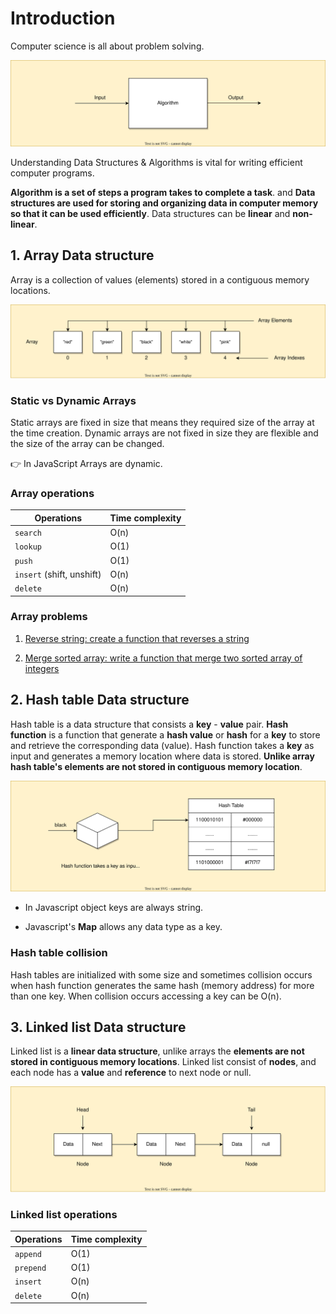 # Introduction

Computer science is all about problem solving.

![Problem Solving](https://github.com/SandeepTheDev/data-structures-and-algorithms/blob/main/assets/problem-solving.svg)

Understanding Data Structures & Algorithms is vital for writing efficient computer programs.

**Algorithm is a set of steps a program takes to complete a task**. and **Data structures are used for storing and organizing data in computer memory so that it can be used efficiently**. Data structures can be **linear** and **non-linear**.

## 1. Array Data structure

Array is a collection of values (elements) stored in a contiguous memory locations.

![Array data structure](https://github.com/SandeepTheDev/data-structures-and-algorithms/blob/main/assets/array.svg)

### Static vs Dynamic Arrays

Static arrays are fixed in size that means they required size of the array at the time creation. Dynamic arrays are not fixed in size they are flexible and the size of the array can be changed.

👉 In JavaScript Arrays are dynamic.

### Array operations

| Operations                | Time complexity |
| ------------------------- | --------------- |
| `search`                  | O(n)            |
| `lookup`                  | O(1)            |
| `push`                    | O(1)            |
| `insert` (shift, unshift) | O(n)            |
| `delete`                  | O(n)            |

### Array problems

1. [Reverse string: create a function that reverses a string](https://github.com/SandeepTheDev/data-structures-and-algorithms/blob/main/data-structures/01-array/exercise/reverse-string.js)

2. [Merge sorted array: write a function that merge two sorted array of integers](https://github.com/SandeepTheDev/data-structures-and-algorithms/blob/main/data-structures/01-array/exercise/merge-sorted-array.js)

## 2. Hash table Data structure

Hash table is a data structure that consists a **key** - **value** pair. **Hash function** is a function that generate a **hash value** or **hash** for a **key** to store and retrieve the corresponding data (value). Hash function takes a **key** as input and generates a memory location where data is stored. **Unlike array hash table's elements are not stored in contiguous memory location**.

![Hash table data structure](https://github.com/SandeepTheDev/data-structures-and-algorithms/blob/main/assets/hash-table.svg)

- In Javascript object keys are always string.

- Javascript's **Map** allows any data type as a key.

### Hash table collision

Hash tables are initialized with some size and sometimes collision occurs when hash function generates the same hash (memory address) for more than one key. When collision occurs accessing a key can be O(n).

## 3. Linked list Data structure

Linked list is a **linear data structure**, unlike arrays the **elements are not stored in contiguous memory locations**. Linked list consist of **nodes**, and each node has a **value** and **reference** to next node or null.

![Linked list data structure](https://github.com/SandeepTheDev/data-structures-and-algorithms/blob/main/assets/linked-list.svg)

### Linked list operations

| Operations | Time complexity |
| ---------- | --------------- |
| `append`   | O(1)            |
| `prepend`  | O(1)            |
| `insert`   | O(n)            |
| `delete`   | O(n)            |
